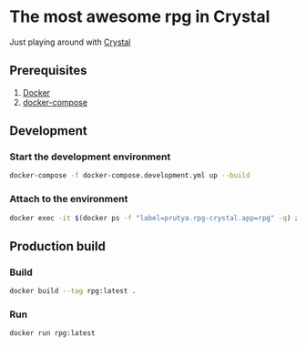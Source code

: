 # The most awesome rpg in Crystal
Just playing around with [Crystal](https://crystal-lang.org/)

## Prerequisites
1. [Docker](https://www.docker.com/)
1. [docker-compose](https://docs.docker.com/compose/)

## Development
### Start the development environment
```sh
docker-compose -f docker-compose.development.yml up --build
```
### Attach to the environment
```sh
docker exec -it $(docker ps -f "label=prutya.rpg-crystal.app=rpg" -q) zsh
```

## Production build
### Build
```sh
docker build --tag rpg:latest .
```

### Run
```sh
docker run rpg:latest
```
